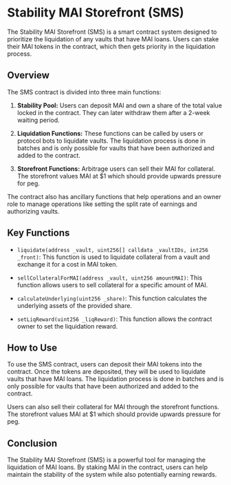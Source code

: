 # Stability MAI Storefront (SMS)

The Stability MAI Storefront (SMS) is a smart contract system designed to prioritize the liquidation of any vaults that have MAI loans. Users can stake their MAI tokens in the contract, which then gets priority in the liquidation process.

## Overview

The SMS contract is divided into three main functions:

1. **Stability Pool:** Users can deposit MAI and own a share of the total value locked in the contract. They can later withdraw them after a 2-week waiting period.

2. **Liquidation Functions:** These functions can be called by users or protocol bots to liquidate vaults. The liquidation process is done in batches and is only possible for vaults that have been authorized and added to the contract.

3. **Storefront Functions:** Arbitrage users can sell their MAI for collateral. The storefront values MAI at $1 which should provide upwards pressure for peg.

The contract also has ancillary functions that help operations and an owner role to manage operations like setting the split rate of earnings and authorizing vaults.

## Key Functions

- `liquidate(address _vault, uint256[] calldata _vaultIDs, int256 _front)`: This function is used to liquidate collateral from a vault and exchange it for a cost in MAI token.

- `sellCollateralForMAI(address _vault, uint256 amountMAI)`: This function allows users to sell collateral for a specific amount of MAI.

- `calculateUnderlying(uint256 _share)`: This function calculates the underlying assets of the provided share.

- `setLiqReward(uint256 _liqReward)`: This function allows the contract owner to set the liquidation reward.

## How to Use

To use the SMS contract, users can deposit their MAI tokens into the contract. Once the tokens are deposited, they will be used to liquidate vaults that have MAI loans. The liquidation process is done in batches and is only possible for vaults that have been authorized and added to the contract.

Users can also sell their collateral for MAI through the storefront functions. The storefront values MAI at $1 which should provide upwards pressure for peg.

## Conclusion

The Stability MAI Storefront (SMS) is a powerful tool for managing the liquidation of MAI loans. By staking MAI in the contract, users can help maintain the stability of the system while also potentially earning rewards.